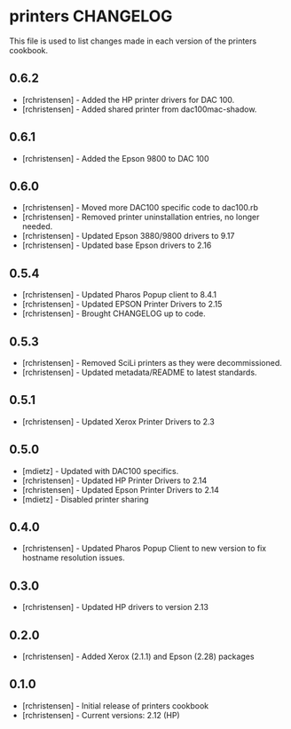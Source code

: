printers CHANGELOG
==================

This file is used to list changes made in each version of the printers cookbook.

0.6.2
-----
- [rchristensen] - Added the HP printer drivers for DAC 100.
- [rchristensen] - Added shared printer from dac100mac-shadow.

0.6.1
-----
- [rchristensen] - Added the Epson 9800 to DAC 100

0.6.0
-----
- [rchristensen] - Moved more DAC100 specific code to dac100.rb
- [rchristensen] - Removed printer uninstallation entries, no longer needed.
- [rchristensen] - Updated Epson 3880/9800 drivers to 9.17
- [rchristensen] - Updated base Epson drivers to 2.16

0.5.4
-----
- [rchristensen] - Updated Pharos Popup client to 8.4.1
- [rchristensen] - Updated EPSON Printer Drivers to 2.15
- [rchristensen] - Brought CHANGELOG up to code.

0.5.3
-----
- [rchristensen] - Removed SciLi printers as they were decommissioned.
- [rchristensen] - Updated metadata/README to latest standards.

0.5.1 
-----
- [rchristensen] - Updated Xerox Printer Drivers to 2.3

0.5.0
-----
- [mdietz] - Updated with DAC100 specifics.
- [rchristensen] - Updated HP Printer Drivers to 2.14
- [rchristensen] - Updated Epson Printer Drivers to 2.14
- [mdietz] - Disabled printer sharing

0.4.0
-----
- [rchristensen] - Updated Pharos Popup Client to new version to fix hostname resolution issues.

0.3.0
-----
- [rchristensen] - Updated HP drivers to version 2.13

0.2.0
-----
- [rchristensen] - Added Xerox (2.1.1) and Epson (2.28) packages

0.1.0
-----
- [rchristensen] - Initial release of printers cookbook
- [rchristensen] - Current versions: 2.12 (HP)
